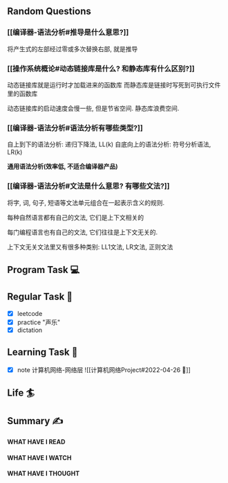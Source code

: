 ## Random Questions
### [[编译器-语法分析#推导是什么意思?]]
将产生式的左部经过零或多次替换右部, 就是推导

### [[操作系统概论#动态链接库是什么? 和静态库有什么区别?]]
动态链接库就是运行时才加载进来的函数库
而静态库是链接时写死到可执行文件里的函数库

动态链接库的启动速度会慢一些, 但是节省空间.
静态库浪费空间.

### [[编译器-语法分析#语法分析有哪些类型?]]
自上到下的语法分析: 递归下降法, LL(k)
自底向上的语法分析: 符号分析语法, LR(k)

**通用语法分析(效率低, 不适合编译器产品)**

### [[编译器-语法分析#文法是什么意思? 有哪些文法?]]
将字, 词, 句子, 短语等文法单元组合在一起表示含义的规则.

每种自然语言都有自己的文法, 它们是上下文相关的

每门编程语言也有自己的文法, 它们往往是上下文无关的.

上下文无关文法里又有很多种类别: LL1文法, LR文法, 正则文法

## Program Task  💻

## Regular Task  🤡
- [x] leetcode
- [x] practice "声乐"
- [x] dictation

## Learning Task 🎯
- [x] note 计算机网络-网络层
	![[计算机网络Project#2022-04-26 📅]]
## Life 🏄

## Summary ✍
####  WHAT HAVE I READ

#### WHAT HAVE I WATCH

#### WHAT HAVE I THOUGHT
